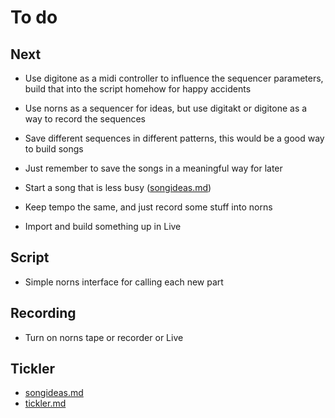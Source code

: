 # To do

## Next
- Use digitone as a midi controller to influence the sequencer parameters, build that into the script homehow for happy accidents
- Use norns as a sequencer for ideas, but use digitakt or digitone as a way to record the sequences
- Save different sequences in different patterns, this would be a good way to build songs
- Just remember to save the songs in a meaningful way for later
- Start a song that is less busy ([songideas.md](songideas.md))

- Keep tempo the same, and just record some stuff into norns
- Import and build something up in Live

## Script
- Simple norns interface for calling each new part

## Recording
- Turn on norns tape or recorder or Live

## Tickler
- [songideas.md](songideas.md)
- [tickler.md](tickler.md)
